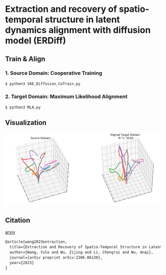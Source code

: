 # Extraction and recovery of spatio-temporal structure in latent dynamics alignment with diffusion model (ERDiff)

## **Train & Align**



### 1. **Source Domain: Cooperative Training**

```markdown
$ python3 VAE_Diffusion_CoTrain.py
```



### 2. Target Domain: Maximum Likelihood Alignment

```markdown
$ python3 MLA.py
```

### 

## **Visualization**

###  ![results](images/results_aligned.png)





## **Citation**


[arxiv](https://arxiv.org/abs/2306.06138)

```markdown
@article{wang2023extraction,
  title={Extraction and Recovery of Spatio-Temporal Structure in Latent Dynamics Alignment with Diffusion Model},
  author={Wang, Yule and Wu, Zijing and Li, Chengrui and Wu, Anqi},
  journal={arXiv preprint arXiv:2306.06138},
  year={2023}
}
```

### 
